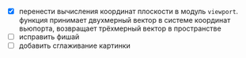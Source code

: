 - [x] перенести вычисления координат плоскости в модуль `viewport`. функция принимает двухмерный вектор в системе координат вьюпорта, возвращает трёхмерный вектор в пространстве
- [ ] исправить фишай
- [ ] добавить сглаживание картинки